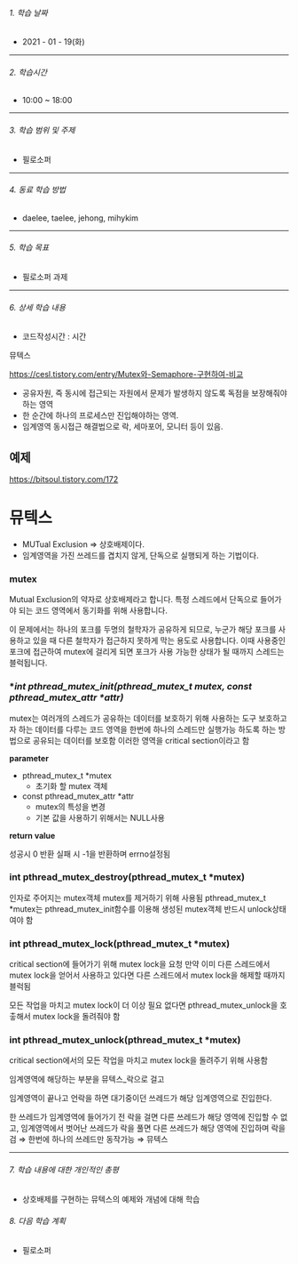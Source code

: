 

###### 1. 학습 날짜

- 2021 - 01 - 19(화)

---

###### 2. 학습시간

- 10:00 ~ 18:00

---

###### 3. 학습 범위 및 주제

- 필로소퍼

---

###### 4. 동료 학습 방법 

- daelee, taelee, jehong, mihykim

---

###### 5. 학습 목표 

- 필로소퍼 과제

---

###### 6. 상세 학습 내용

- 코드작성시간 :  시간

뮤텍스

https://cesl.tistory.com/entry/Mutex와-Semaphore-구현하여-비교

- 공유자원, 즉 동시에 접근되는 자원에서 문제가 발생하지 않도록 독점을 보장해줘야하는 영역
- 한 순간에 하나의 프로세스만 진입해야하는 영역.
- 임계영역 동시접근 해결법으로 락, 세마포어, 모니터 등이 있음.

## 예제

https://bitsoul.tistory.com/172

# 뮤텍스

- MUTual Exclusion ⇒ 상호배제이다.
- 임계영역을 가진 쓰레드를 겹치지 않게, 단독으로 실행되게 하는 기법이다.

### **mutex**

Mutual Exclusion의 약자로 상호배제라고 합니다. 특정 스레드에서 단독으로 들어가야 되는 코드 영역에서 동기화를 위해 사용합니다.

이 문제에서는 하나의 포크를 두명의 철학자가 공유하게 되므로, 누군가 해당 포크를 사용하고 있을 때 다른 철학자가 접근하지 못하게 막는 용도로 사용합니다. 이때 사용중인 포크에 접근하여 mutex에 걸리게 되면 포크가 사용 가능한 상태가 될 때까지 스레드는 블럭됩니다.

### **int pthread_mutex_init(pthread_mutex_t *mutex, const pthread_mutex_attr \*attr)**

mutex는 여러개의 스레드가 공유하는 데이터를 보호하기 위해 사용하는 도구 보호하고자 하는 데이터를 다루는 코드 영역을 한번에 하나의 스레드만 실행가능 하도록 하는 방법으로 공유되는 데이터를 보호함 이러한 영역을 critical section이라고 함

**parameter**

- pthread_mutex_t *mutex
  - 초기화 할 mutex 객체
- const pthread_mutex_attr *attr
  - mutex의 특성을 변경
  - 기본 값을 사용하기 위해서는 NULL사용

**return value**

성공시 0 반환 실패 시 -1을 반환하며 errno설정됨

### **int pthread_mutex_destroy(pthread_mutex_t \*mutex)**

인자로 주어지는 mutex객체 mutex를 제거하기 위해 사용됨 pthread_mutex_t *mutex는 pthread_mutex_init함수를 이용해 생성된 mutex객체 반드시 unlock상태여야 함

### **int pthread_mutex_lock(pthread_mutex_t \*mutex)**

critical section에 들어가기 위해 mutex lock을 요청 만약 이미 다른 스레드에서 mutex lock을 얻어서 사용하고 있다면 다른 스레드에서 mutex lock을 해제할 때까지 블럭됨

모든 작업을 마치고 mutex lock이 더 이상 필요 없다면 pthread_mutex_unlock을 호춯해서 mutex lock을 돌려줘야 함

### **int pthread_mutex_unlock(pthread_mutex_t \*mutex)**

critical section에서의 모든 작업을 마치고 mutex lock을 돌려주기 위해 사용함

임계영역에 해당하는 부분을 뮤텍스_락으로 걸고

임계영역이 끝나고 언락을 하면 대기중이던 쓰레드가 해당 임계영역으로 진입한다.

한 쓰레드가 임계영역에 들어가기 전 락을 걸면 다른 쓰레드가 해당 영역에 진입할 수 없고, 임계영역에서 벗어난 쓰레드가 락을 풀면 다른 쓰레드가 해당 영역에 진입하며 락을 검 ⇒ 한번에 하나의 쓰레드만 동작가능 ⇒ 뮤텍스

---

###### 7. 학습 내용에 대한 개인적인 총평

- 상호배제를 구현하는 뮤텍스의 예제와 개념에 대해 학습

###### 8. 다음 학습 계획

- 필로소퍼